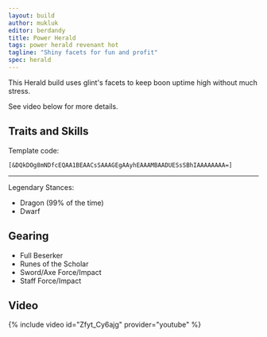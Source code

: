 ```yaml
---
layout: build
author: mukluk
editor: berdandy
title: Power Herald
tags: power herald revenant hot
tagline: "Shiny facets for fun and profit"
spec: herald
---
```


This Herald build uses glint's facets to keep boon uptime high without much stress.

See video below for more details.

## Traits and Skills

Template code:

`[&DQkDOg8mNDfcEQAA1BEAACsSAAAGEgAAyhEAAAMBAADUESsSBhIAAAAAAAA=]`

---

Legendary Stances:
- Dragon <span data-aw2-key="F1" data-aw2-skill="28085"></span> (99% of the time)
- Dwarf <span data-aw2-key="F1" data-aw2-skill="28419"></span>

<div
  data-armory-embed='specializations'
  data-armory-ids='3,15,52'
  data-armory-3-traits='1761,1760,1719'
  data-armory-15-traits='1767,1786,1800'
  data-armory-52-traits='1716,1738,1803'
>
</div>


## Gearing

- Full Beserker
- Runes of the Scholar
- Sword/Axe Force/Impact
- Staff Force/Impact

## Video
{% include video id="Zfyt_Cy6ajg" provider="youtube" %}

